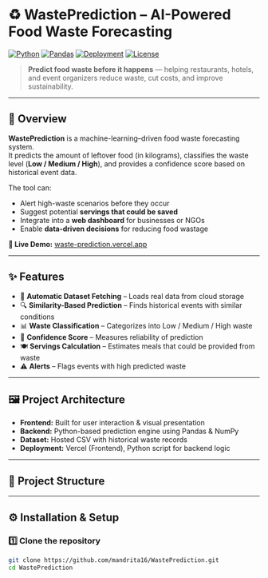 # ♻ WastePrediction – AI-Powered Food Waste Forecasting

[![Python](https://img.shields.io/badge/Python-3.8+-blue.svg)](https://www.python.org/)
[![Pandas](https://img.shields.io/badge/Pandas-Data_Processing-orange.svg)](https://pandas.pydata.org/)
[![Deployment](https://img.shields.io/badge/Live-Demo-brightgreen)](https://waste-prediction.vercel.app/)
[![License](https://img.shields.io/badge/License-MIT-purple.svg)](LICENSE)

> **Predict food waste before it happens** — helping restaurants, hotels, and event organizers reduce waste, cut costs, and improve sustainability.

---

## 🌟 Overview

**WastePrediction** is a machine-learning–driven food waste forecasting system.  
It predicts the amount of leftover food (in kilograms), classifies the waste level (**Low / Medium / High**), and provides a confidence score based on historical event data.  

The tool can:
- Alert high-waste scenarios before they occur  
- Suggest potential **servings that could be saved**  
- Integrate into a **web dashboard** for businesses or NGOs  
- Enable **data-driven decisions** for reducing food wastage

**🔗 Live Demo:** [waste-prediction.vercel.app](https://waste-prediction.vercel.app/)

---

## ✨ Features

- 📂 **Automatic Dataset Fetching** – Loads real data from cloud storage  
- 🔍 **Similarity-Based Prediction** – Finds historical events with similar conditions  
- 📊 **Waste Classification** – Categorizes into Low / Medium / High waste  
- 🎯 **Confidence Score** – Measures reliability of prediction  
- 🍽 **Servings Calculation** – Estimates meals that could be provided from waste  
- ⚠ **Alerts** – Flags events with high predicted waste  

---

## 🖼 Project Architecture
- **Frontend:** Built for user interaction & visual presentation  
- **Backend:** Python-based prediction engine using Pandas & NumPy  
- **Dataset:** Hosted CSV with historical waste records  
- **Deployment:** Vercel (Frontend), Python script for backend logic

---

## 📂 Project Structure


---

## ⚙ Installation & Setup

### 1️⃣ Clone the repository
```bash
git clone https://github.com/mandrita16/WastePrediction.git
cd WastePrediction